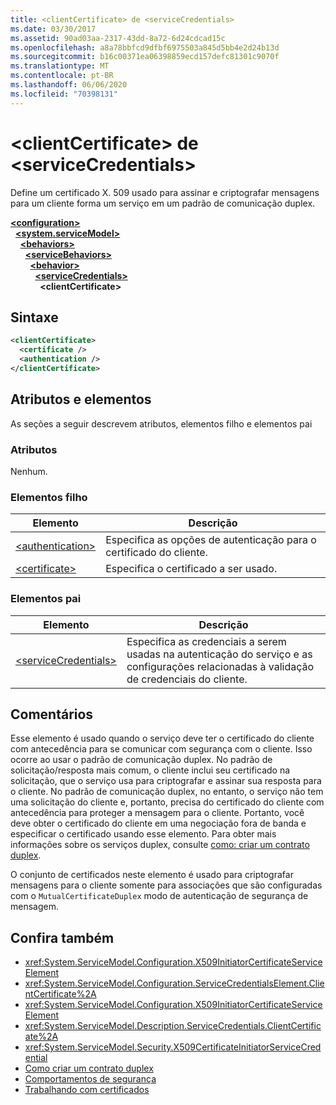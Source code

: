 ```yaml
---
title: <clientCertificate> de <serviceCredentials>
ms.date: 03/30/2017
ms.assetid: 90ad03aa-2317-43dd-8a72-6d24cdcad15c
ms.openlocfilehash: a8a78bbfcd9dfbf6975503a845d5bb4e2d24b13d
ms.sourcegitcommit: b16c00371ea06398859ecd157defc81301c9070f
ms.translationtype: MT
ms.contentlocale: pt-BR
ms.lasthandoff: 06/06/2020
ms.locfileid: "70398131"
---
```

# <a name="clientcertificate-of-servicecredentials"></a>\<clientCertificate> de \<serviceCredentials>
Define um certificado X. 509 usado para assinar e criptografar mensagens para um cliente forma um serviço em um padrão de comunicação duplex.  
  
[**\<configuration>**](../configuration-element.md)\
&nbsp;&nbsp;[**\<system.serviceModel>**](system-servicemodel.md)\
&nbsp;&nbsp;&nbsp;&nbsp;[**\<behaviors>**](behaviors.md)\
&nbsp;&nbsp;&nbsp;&nbsp;&nbsp;&nbsp;[**\<serviceBehaviors>**](servicebehaviors.md)\
&nbsp;&nbsp;&nbsp;&nbsp;&nbsp;&nbsp;&nbsp;&nbsp;[**\<behavior>**](behavior-of-servicebehaviors.md)\
&nbsp;&nbsp;&nbsp;&nbsp;&nbsp;&nbsp;&nbsp;&nbsp;&nbsp;&nbsp;[**\<serviceCredentials>**](servicecredentials.md)\
&nbsp;&nbsp;&nbsp;&nbsp;&nbsp;&nbsp;&nbsp;&nbsp;&nbsp;&nbsp;&nbsp;&nbsp;**\<clientCertificate>**  
  
## <a name="syntax"></a>Sintaxe  
  
```xml  
<clientCertificate>
  <certificate />
  <authentication />
</clientCertificate>
```  
  
## <a name="attributes-and-elements"></a>Atributos e elementos  
 As seções a seguir descrevem atributos, elementos filho e elementos pai  
  
### <a name="attributes"></a>Atributos  
 Nenhum.  
  
### <a name="child-elements"></a>Elementos filho  
  
|Elemento|Descrição|  
|-------------|-----------------|  
|[\<authentication>](authentication-of-clientcertificate-element.md)|Especifica as opções de autenticação para o certificado do cliente.|  
|[\<certificate>](certificate-of-clientcertificate-element.md)|Especifica o certificado a ser usado.|  
  
### <a name="parent-elements"></a>Elementos pai  
  
|Elemento|Descrição|  
|-------------|-----------------|  
|[\<serviceCredentials>](servicecredentials.md)|Especifica as credenciais a serem usadas na autenticação do serviço e as configurações relacionadas à validação de credenciais do cliente.|  
  
## <a name="remarks"></a>Comentários  
 Esse elemento é usado quando o serviço deve ter o certificado do cliente com antecedência para se comunicar com segurança com o cliente. Isso ocorre ao usar o padrão de comunicação duplex. No padrão de solicitação/resposta mais comum, o cliente inclui seu certificado na solicitação, que o serviço usa para criptografar e assinar sua resposta para o cliente. No padrão de comunicação duplex, no entanto, o serviço não tem uma solicitação do cliente e, portanto, precisa do certificado do cliente com antecedência para proteger a mensagem para o cliente. Portanto, você deve obter o certificado do cliente em uma negociação fora de banda e especificar o certificado usando esse elemento. Para obter mais informações sobre os serviços duplex, consulte [como: criar um contrato duplex](../../../wcf/feature-details/how-to-create-a-duplex-contract.md).  
  
 O conjunto de certificados neste elemento é usado para criptografar mensagens para o cliente somente para associações que são configuradas com o `MutualCertificateDuplex` modo de autenticação de segurança de mensagem.  
  
## <a name="see-also"></a>Confira também

- <xref:System.ServiceModel.Configuration.X509InitiatorCertificateServiceElement>
- <xref:System.ServiceModel.Configuration.ServiceCredentialsElement.ClientCertificate%2A>
- <xref:System.ServiceModel.Configuration.X509InitiatorCertificateServiceElement>
- <xref:System.ServiceModel.Description.ServiceCredentials.ClientCertificate%2A>
- <xref:System.ServiceModel.Security.X509CertificateInitiatorServiceCredential>
- [Como criar um contrato duplex](../../../wcf/feature-details/how-to-create-a-duplex-contract.md)
- [Comportamentos de segurança](../../../wcf/feature-details/security-behaviors-in-wcf.md)
- [Trabalhando com certificados](../../../wcf/feature-details/working-with-certificates.md)
